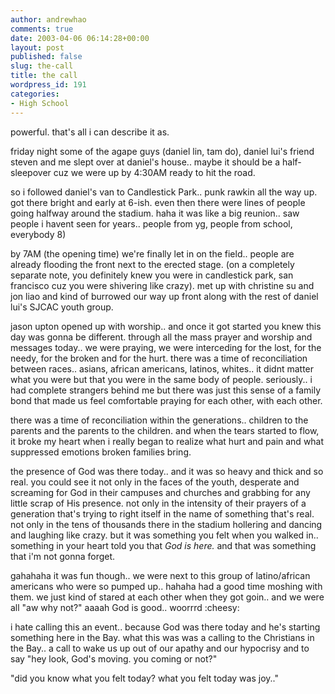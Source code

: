 ```yaml
---
author: andrewhao
comments: true
date: 2003-04-06 06:14:28+00:00
layout: post
published: false
slug: the-call
title: the call
wordpress_id: 191
categories:
- High School
---
```


powerful. that's all i can describe it as.

friday night some of the agape guys (daniel lin, tam do), daniel lui's friend steven and me slept over at daniel's house.. maybe it should be a half-sleepover cuz we were up by 4:30AM ready to hit the road.

so i followed daniel's van to Candlestick Park.. punk rawkin all the way up. got there bright and early at 6-ish. even then there were lines of people going halfway around the stadium. haha it was like a big reunion.. saw people i havent seen for years.. people from yg, people from school, everybody  8)

by 7AM (the opening time) we're finally let in on the field.. people are already flooding the front next to the erected stage. (on a completely separate note, you definitely knew you were in candlestick park, san francisco cuz you were shivering like crazy). met up with christine su and jon liao and kind of burrowed our way up front along with the rest of daniel lui's SJCAC youth group.

jason upton opened up with worship.. and once it got started you knew this day was gonna be different. through all the mass prayer and worship and messages today.. we were praying, we were interceding for the lost, for the needy, for the broken and for the hurt. there was a time of reconciliation between races.. asians, african americans, latinos, whites.. it didnt matter what you were but that you were in the same body of people. seriously.. i had complete strangers behind me but there was just this sense of a family bond that made us feel comfortable praying for each other, with each other.

there was a time of reconciliation within the generations.. children to the parents and the parents to the children. and when the tears started to flow, it broke my heart when i really began to realize what hurt and pain and what suppressed emotions broken families bring.

the presence of God was there today.. and it was so heavy and thick and so real. you could see it not only in the faces of the youth, desperate and screaming for God in their campuses and churches and grabbing for any little scrap of His presence. not only in the intensity of their prayers of a generation that's trying to right itself in the name of something that's real. not only in the tens of thousands there in the stadium hollering and dancing and laughing like crazy. but it was something you felt when you walked in.. something in your heart told you that _God is here._ and that was something that i'm not gonna forget.

gahahaha it was fun though.. we were next to this group of latino/african americans who were so pumped up.. hahaha had a good time moshing with them. we just kind of stared at each other when they got goin.. and we were all "aw why not?" aaaah God is good..  woorrrd :cheesy:

i hate calling this an event.. because God was there today and he's starting something here in the Bay. what this was was a calling to the Christians in the Bay.. a call to wake us up out of our apathy and our hypocrisy and to say "hey look, God's moving. you coming or not?"

"did you know what you felt today? what you felt today was joy.."

